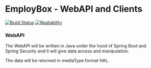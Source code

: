 # EmployBox - WebAPI and Clients

[![Build Status](https://sonarcloud.io/api/project_badges/measure?project=web_api&metric=alert_status)](https://sonarcloud.io/dashboard?id=web_api)
[![Realiability](https://sonarcloud.io/api/project_badges/measure?project=web_api&metric=reliability_rating)](https://sonarcloud.io/component_measures?id=web_api&metric=Reliability)

### WebAPI
The WebAPI will be written in Java under the hood of Spring Boot and Spring Security and it will give data access and manipulation. 

The data will be returned in mediaType format HAL.